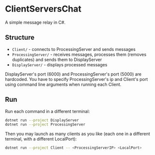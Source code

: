 # ClientServersChat

A simple message relay in C#.

## Structure

- `Client/` - connects to ProcessingServer and sends messages
- `ProcessingServer/` - receives messages, processes them (removes duplicates) and sends them to DisplayServer
- `DisplayServer/` - displays processed messages  
  
DisplayServer's port (6000) and ProcessingServer's port (5000) are hardcoded. You have to specify ProcessingServer's ip and Client's port using command line arguments when running each Client.
## Run

Run each command in a different terminal:

```Bash
dotnet run --project DisplayServer
dotnet run --project ProcessingServer
```

Then you may launch as many clients as you like (each one in a different terminal, with a different LocalPort):
```Bash
dotnet run --project Client -- <ProcessingServerIP> <LocalPort>
```